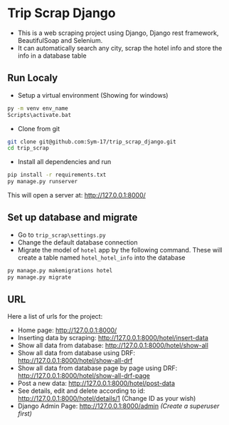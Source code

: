 # Trip Scrap Django

- This is a web scraping project using Django, Django rest framework, BeautifulSoap and Selenium.
- It can automatically search any city, scrap the hotel info and store the info in a database table

## Run Localy

- Setup a virtual environment (Showing for windows)

```bash
py -m venv env_name
Scripts\activate.bat
```

- Clone from git

```bash
git clone git@github.com:Sym-17/trip_scrap_django.git
cd trip_scrap
```

- Install all dependencies and run

```bash
pip install -r requirements.txt
py manage.py runserver
```

This will open a server at: http://127.0.0.1:8000/

## Set up database and migrate

- Go to `trip_scrap\settings.py`
- Change the default database connection
- Migrate the model of `hotel` app by the following command. These will create a table named `hotel_hotel_info` into the database

```bash
py manage.py makemigrations hotel
py manage.py migrate
```

## URL

Here a list of urls for the project:

- Home page: http://127.0.0.1:8000/
- Inserting data by scraping: http://127.0.0.1:8000/hotel/insert-data
- Show all data from database: http://127.0.0.1:8000/hotel/show-all
- Show all data from database using DRF: http://127.0.0.1:8000/hotel/show-all-drf
- Show all data from database page by page using DRF: http://127.0.0.1:8000/hotel/show-all-drf-page
- Post a new data: http://127.0.0.1:8000/hotel/post-data
- See details, edit and delete according to id: http://127.0.0.1:8000/hotel/details/1
  (Change ID as your wish)
- Django Admin Page:
  http://127.0.0.1:8000/admin
  _(Create a superuser first)_
